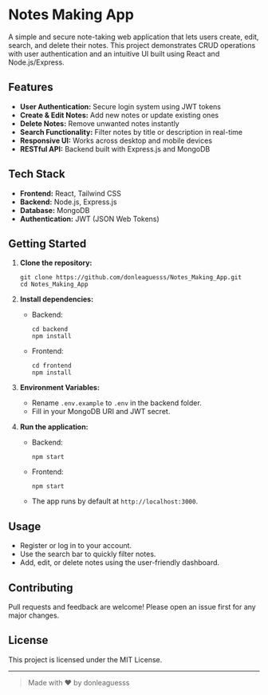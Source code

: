 # Notes Making App

A simple and secure note-taking web application that lets users create, edit, search, and delete their notes. This project demonstrates CRUD operations with user authentication and an intuitive UI built using React and Node.js/Express.

## Features

- **User Authentication:** Secure login system using JWT tokens
- **Create & Edit Notes:** Add new notes or update existing ones
- **Delete Notes:** Remove unwanted notes instantly
- **Search Functionality:** Filter notes by title or description in real-time
- **Responsive UI:** Works across desktop and mobile devices
- **RESTful API:** Backend built with Express.js and MongoDB

## Tech Stack

- **Frontend:** React, Tailwind CSS
- **Backend:** Node.js, Express.js
- **Database:** MongoDB
- **Authentication:** JWT (JSON Web Tokens)

## Getting Started

1. **Clone the repository:**
    ```
    git clone https://github.com/donleaguesss/Notes_Making_App.git
    cd Notes_Making_App
    ```

2. **Install dependencies:**
    - Backend:
      ```
      cd backend
      npm install
      ```
    - Frontend:
      ```
      cd frontend
      npm install
      ```

3. **Environment Variables:**
    - Rename `.env.example` to `.env` in the backend folder.
    - Fill in your MongoDB URI and JWT secret.

4. **Run the application:**
    - Backend:
      ```
      npm start
      ```
    - Frontend:
      ```
      npm start
      ```
    - The app runs by default at `http://localhost:3000`.

## Usage

- Register or log in to your account.
- Use the search bar to quickly filter notes.
- Add, edit, or delete notes using the user-friendly dashboard.

## Contributing

Pull requests and feedback are welcome! Please open an issue first for any major changes.

## License

This project is licensed under the MIT License.

---

> Made with ❤️ by donleaguesss
